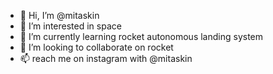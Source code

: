 - 👋 Hi, I’m @mitaskin
- 👀 I’m interested in space
- 🌱 I’m currently learning rocket autonomous landing system
- 💞️ I’m looking to collaborate on rocket
- 📫 reach me on instagram with @mitaskin



<!---
mitaskin/mitaskin is a ✨ special ✨ repository because its `README.md` (this file) appears on your GitHub profile.
You can click the Preview link to take a look at your changes.
--->
